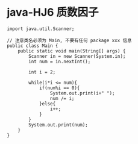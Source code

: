 # java-HJ6 质数因子


    import java.util.Scanner;
    
    // 注意类名必须为 Main, 不要有任何 package xxx 信息
    public class Main {
        public static void main(String[] args) {
            Scanner in = new Scanner(System.in);
            int num = in.nextInt();
    
            int i = 2;
    
            while(i*i <= num){
                if(num%i == 0){
                    System.out.print(i+" ");
                    num /= i;
                }else{
                    i++;
                }
            }
            System.out.print(num);
        }
    }

  

